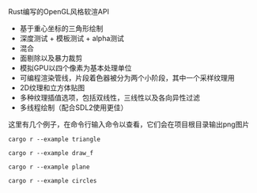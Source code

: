 Rust编写的OpenGL风格软渲API
- 基于重心坐标的三角形绘制
- 深度测试 + 模板测试 + alpha测试
- 混合
- 面剔除以及暴力裁剪
- 模拟GPU以四个像素为基本处理单位
- 可编程渲染管线，片段着色器被分为两个小阶段，其中一个采样纹理用
- 2D纹理和立方体贴图
- 多种纹理插值选项，包括双线性，三线性以及各向异性过滤
- 多线程绘制（配合SDL2使用更佳）

这里有几个例子，在命令行输入命令以查看，它们会在项目根目录输出png图片

`cargo r --example triangle`

`cargo r --example draw_f`

`cargo r --example plane`

`cargo r --example circles`